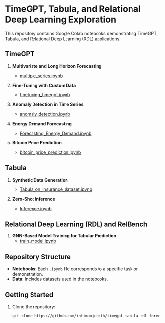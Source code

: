 # TimeGPT, Tabula, and Relational Deep Learning Exploration

This repository contains Google Colab notebooks demonstrating TimeGPT, Tabula, and Relational Deep Learning (RDL) applications.

## TimeGPT

1. **Multivariate and Long Horizon Forecasting**  
   - [multiple_series.ipynb](./multiple_series.ipynb)

2. **Fine-Tuning with Custom Data**  
   - [finetuning_timegpt.ipynb](./finetuning_timegpt.ipynb)

3. **Anomaly Detection in Time Series**  
   - [anomaly_detection.ipynb](./anomaly_detection.ipynb)

4. **Energy Demand Forecasting**  
   - [Forecasting_Energy_Demand.ipynb](./Forecasting_Energy_Demand.ipynb)

5. **Bitcoin Price Prediction**  
   - [bitcoin_price_prediction.ipynb](./bitcoin_price_prediction.ipynb)

## Tabula

1. **Synthetic Data Generation**  
   - [Tabula_on_insurance_dataset.ipynb](./Tabula_on_insurance_dataset.ipynb)

2. **Zero-Shot Inference**  
   - [Inference.ipynb](./Inference.ipynb)

## Relational Deep Learning (RDL) and RelBench

1. **GNN-Based Model Training for Tabular Prediction**  
   - [train_model.ipynb](./train_model.ipynb)

## Repository Structure

- **Notebooks**: Each `.ipynb` file corresponds to a specific task or demonstration.
- **Data**: Includes datasets used in the notebooks.

## Getting Started

1. Clone the repository:
   ```bash
   git clone https://github.com/intimanjunath/timegpt-tabula-rdl-forecasting.git
